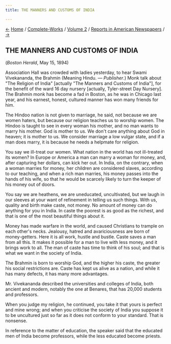 ```yaml
---
title: THE MANNERS AND CUSTOMS OF INDIA

---
```

<div>

[←](an_evening_with_our_hindu_cousins.htm) [Home](../../../index.htm) /
[Complete-Works](../../complete_works.htm) / [Volume
2](../volume_2_contents.htm) / [Reports in American
Newspapers](reports_in_american_newspapers_contents.htm)
/ [→](the_religions_of_india.htm)

  

## THE MANNERS AND CUSTOMS OF INDIA

(*Boston Herald*, May 15, 1894)

Association Hall was crowded with ladies yesterday, to hear Swami
Vivekananda, the Brahmin (Meaning Hindu. — *Publisher*.) Monk talk about
"The Religion of India" \[actually "The Manners and Customs of India"\],
for the benefit of the ward 16 day nursery \[actually, Tyler-street Day
Nursery\]. The Brahmin monk has become a fad in Boston, as he was in
Chicago last year, and his earnest, honest, cultured manner has won many
friends for him.

The Hindoo nation is not given to marriage, he said, not because we are
women haters, but because our religion teaches us to worship women. The
Hindoo is taught to see in every woman his mother, and no man wants to
marry his mother. God is mother to us. We don't care anything about God
in heaven; it is mother to us. We consider marriage a low vulgar state,
and if a man does marry, it is because he needs a helpmate for religion.

You say we ill-treat our women. What nation in the world has not
ill-treated its women? In Europe or America a man can marry a woman for
money, and, after capturing her dollars, can kick her out. In India, on
the contrary, when a woman marries for money, her children are
considered slaves, according to our teaching, and when a rich man
marries, his money passes into the hands of his wife, so that he would
be scarcely likely to turn the keeper of his money out of doors.

You say we are heathens, we are uneducated, uncultivated, but we laugh
in our sleeves at your want of refinement in telling us such things.
With us, quality and birth make caste, not money. No amount of money can
do anything for you in India. In caste the poorest is as good as the
richest, and that is one of the most beautiful things about it.

Money has made warfare in the world, and caused Christians to trample on
each other's necks. Jealousy, hatred and avariciousness are born of
money-getters. Here it is all work, hustle and bustle. Caste saves a man
from all this. It makes it possible for a man to live with less money,
and it brings work to all. The man of caste has time to think of his
soul; and that is what we want in the society of India.

The Brahmin is born to worship God, and the higher his caste, the
greater his social restrictions are. Caste has kept us alive as a
nation, and while it has many defects, it has many more advantages.

Mr. Vivekananda described the universities and colleges of India, both
ancient and modern, notably the one at Benares, that has 20,000 students
and professors.

When you judge my religion, he continued, you take it that yours is
perfect and mine wrong; and when you criticise the society of India you
suppose it to be uncultured just so far as it does not conform to your
standard. That is nonsense.

In reference to the matter of education, the speaker said that the
educated men of India become professors, while the less educated become
priests.

</div>

